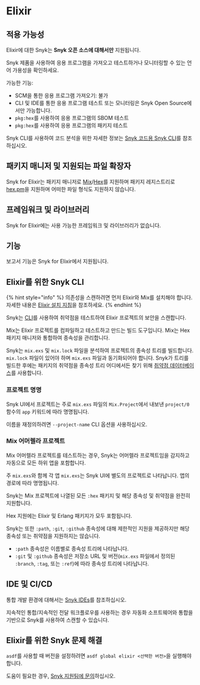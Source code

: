 # Elixir

## 적용 가능성

Elixir에 대한 Snyk는 **Snyk 오픈 소스에 대해서만** 지원됩니다.

Snyk 제품을 사용하여 응용 프로그램을 가져오고 테스트하거나 모니터링할 수 있는 언어 가용성을 확인하세요.

가능한 기능:

* SCM을 통한 응용 프로그램 가져오기: 불가
* CLI 및 IDE를 통한 응용 프로그램 테스트 또는 모니터링은 Snyk Open Source에서만 가능합니다.
* `pkg:hex`를 사용하여 응용 프로그램의 SBOM 테스트
* `pkg:hex`를 사용하여 응용 프로그램의 패키지 테스트

Snyk CLI를 사용하여 코드 분석을 위한 자세한 정보는 [Snyk 코드용 Snyk CLI](../snyk-cli/scan-and-maintain-projects-using-the-cli/snyk-cli-for-snyk-code/)를 참조하십시오.

## 패키지 매니저 및 지원되는 파일 확장자

Snyk for Elixir는 패키지 매니저로 [Mix](https://hexdocs.pm/mix/Mix.html)/[Hex](https://hex.pm/)를 지원하며 패키지 레지스트리로 [hex.pm](https://hex.pm/)을 지원하며 어떠한 파일 형식도 지원하지 않습니다.

## 프레임워크 및 라이브러리

Snyk for Elixir에는 사용 가능한 프레임워크 및 라이브러리가 없습니다.

## 기능

보고서 기능은 Snyk for Elixir에서 지원됩니다.

## Elixir를 위한 Snyk CLI

{% hint style="info" %}
의존성을 스캔하려면 먼저 Elixir와 Mix를 설치해야 합니다. 자세한 내용은 [Elixir 설치 지침](https://elixir-lang.org/install.html)을 참조하세요.
{% endhint %}

Snyk는 [CLI](../snyk-cli/)를 사용하여 취약점을 테스트하여 Elixir 프로젝트의 보안을 스캔합니다.

Mix는 Elixir 프로젝트를 컴파일하고 테스트하고 만드는 빌드 도구입니다. Mix는 Hex 패키지 매니저와 통합하여 종속성을 관리합니다.

Snyk는 `mix.exs` 및 `mix.lock` 파일을 분석하여 프로젝트의 종속성 트리를 빌드합니다. `mix.lock` 파일이 있어야 하며 `mix.exs` 파일과 동기화되어야 합니다. Snyk가 트리를 빌드한 후에는 패키지의 취약점을 종속성 트리 어디에서든 찾기 위해 [취약점 데이터베이스](https://snyk.io/vuln)를 사용합니다.

### **프로젝트 명명**

Snyk UI에서 프로젝트는 주로 `mix.exs` 파일의 `Mix.Project`에서 내보낸 `project/0` 함수의 `app` 키워드에 따라 명명됩니다.

이름을 재정의하려면 `--project-name` CLI 옵션을 사용하십시오.

### **Mix 어머렐라 프로젝트**

Mix 어머렐라 프로젝트를 테스트하는 경우, Snyk는 어머렐라 프로젝트임을 감지하고 자동으로 모든 하위 앱을 포함합니다.

주 `mix.exs`와 함께 각 앱 `mix.exs`는 Snyk UI에 별도의 프로젝트로 나타납니다. 앱의 경로에 따라 명명됩니다.

Snyk는 Mix 프로젝트에 나열된 모든 `:hex` 패키지 및 해당 종속성 및 취약점을 완전히 지원합니다.

Hex 지원에는 Elixir 및 Erlang 패키지가 모두 포함됩니다.

Snyk는 또한 `:path`, `:git`, `:github` 종속성에 대해 제한적인 지원을 제공하지만 해당 종속성 또는 취약점을 지원하지는 않습니다.

* `:path` 종속성은 이름별로 종속성 트리에 나타납니다.
* `:git` 및 `:github` 종속성은 저장소 URL 및 버전(`mix.exs` 파일에서 정의된 `:branch`, `:tag`, 또는 `:ref`)에 따라 종속성 트리에 나타납니다.

## IDE 및 CI/CD

통합 개발 환경에 대해서는 [Snyk IDEs](../scm-ide-and-ci-cd-integrations/snyk-ide-plugins-and-extensions/)를 참조하십시오.

지속적인 통합/지속적인 전달 워크플로우를 사용하는 경우 자동화 소프트웨어와 통합을 기반으로 Snyk를 사용하여 스캔할 수 있습니다.

## Elixir를 위한 Snyk 문제 해결

`asdf`를 사용할 때 버전을 설정하려면 `asdf global elixir <선택한 버전>`을 실행해야 합니다.

도움이 필요한 경우, [Snyk 지원팀에 문의](https://support.snyk.io)하십시오.
